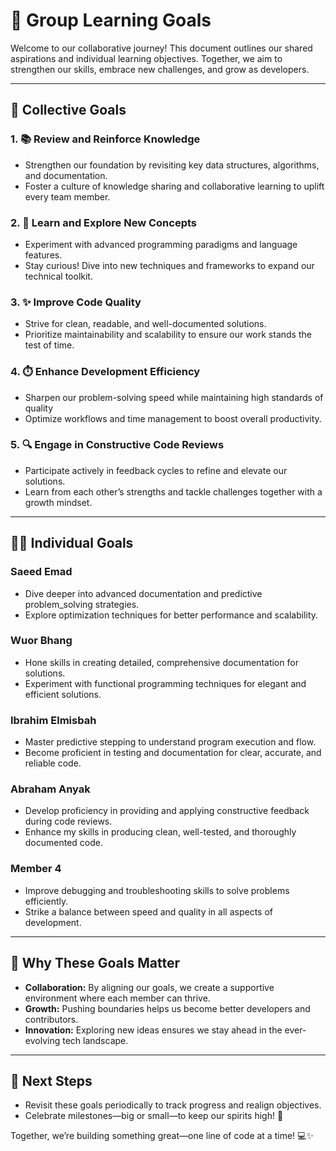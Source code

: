 # 🚀 Group Learning Goals  

Welcome to our collaborative journey! This document outlines our shared aspirations
 and individual learning objectives. Together, we aim to strengthen our skills,
  embrace new challenges, and grow as developers.  

---

## 🎯 **Collective Goals**  

### 1. **📚 Review and Reinforce Knowledge**  

- Strengthen our foundation by revisiting key data structures, algorithms, and
  documentation.  
- Foster a culture of knowledge sharing and collaborative learning to uplift
  every team member.  

### 2. **🧠 Learn and Explore New Concepts**  

- Experiment with advanced programming paradigms and language features.  
- Stay curious! Dive into new techniques and frameworks to expand our technical
   toolkit.  

### 3. **✨ Improve Code Quality**  

- Strive for clean, readable, and well-documented solutions.  
- Prioritize maintainability and scalability to ensure our work stands
  the test of time.  

### 4. **⏱️ Enhance Development Efficiency**  

- Sharpen our problem-solving speed while maintaining high standards of quality
- Optimize workflows and time management to boost overall productivity.  

### 5. **🔍 Engage in Constructive Code Reviews**  

- Participate actively in feedback cycles to refine and elevate our solutions.  
- Learn from each other’s strengths and tackle challenges together with a growth
 mindset.  

---

## 🧑‍💻 **Individual Goals**  

### **Saeed Emad**  

- Dive deeper into advanced documentation and predictive problem_solving
strategies.  
- Explore optimization techniques for better performance and scalability.  

### **Wuor Bhang**  

- Hone skills in creating detailed, comprehensive documentation for solutions.  
- Experiment with functional programming techniques for elegant and efficient
 solutions.  

### **Ibrahim Elmisbah**  

- Master predictive stepping to understand program execution and flow.  
- Become proficient in testing and documentation for clear, accurate,
 and reliable code.

### **Abraham Anyak**  

- Develop proficiency in providing and applying constructive feedback during code
reviews.
- Enhance my skills in producing clean, well-tested, and thoroughly documented code.

### **Member 4**  

- Improve debugging and troubleshooting skills to solve problems efficiently.  
- Strike a balance between speed and quality in all aspects of development.  

---

## 🌟 Why These Goals Matter  

- **Collaboration:** By aligning our goals, we create a supportive environment
 where each member can thrive.  
- **Growth:** Pushing boundaries helps us become better developers
 and contributors.  
- **Innovation:** Exploring new ideas ensures we stay ahead in the ever-evolving
 tech landscape.  

---

## 🚩 **Next Steps**  

- Revisit these goals periodically to track progress and realign objectives.  
- Celebrate milestones—big or small—to keep our spirits high! 🎉  

Together, we’re building something great—one line of code at a time! 💻✨  
